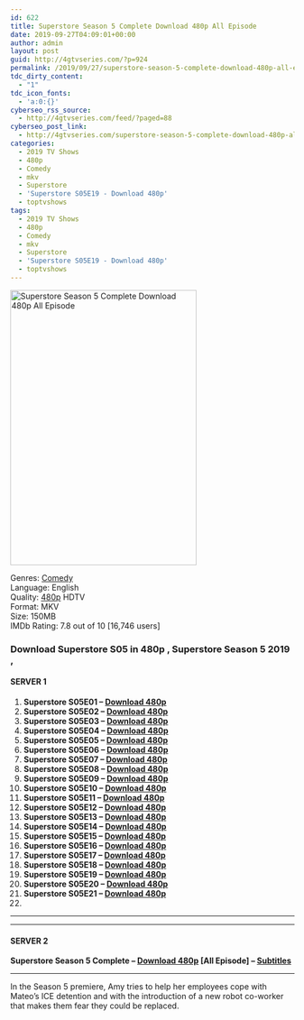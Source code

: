 ```yaml
---
id: 622
title: Superstore Season 5 Complete Download 480p All Episode
date: 2019-09-27T04:09:01+00:00
author: admin
layout: post
guid: http://4gtvseries.com/?p=924
permalink: /2019/09/27/superstore-season-5-complete-download-480p-all-episode-3/
tdc_dirty_content:
  - "1"
tdc_icon_fonts:
  - 'a:0:{}'
cyberseo_rss_source:
  - http://4gtvseries.com/feed/?paged=88
cyberseo_post_link:
  - http://4gtvseries.com/superstore-season-5-complete-download-480p-all-episode/
categories:
  - 2019 TV Shows
  - 480p
  - Comedy
  - mkv
  - Superstore
  - 'Superstore S05E19 - Download 480p'
  - toptvshows
tags:
  - 2019 TV Shows
  - 480p
  - Comedy
  - mkv
  - Superstore
  - 'Superstore S05E19 - Download 480p'
  - toptvshows
---
```

<img loading="lazy" class="aligncenter" src="https://2.bp.blogspot.com/-EhXlD9sTQ0w/XY1oxO0uBJI/AAAAAAAAASM/AiLCUYKid9ATfUX9YMG4Ws4dpEpJVTUtgCK4BGAYYCw/s1600/Superstore%2BSeason%2B5.jpg" alt="Superstore Season 5 Complete Download 480p All Episode" width="330" height="488" />

Genres:&nbsp;<a href="http://4gtvseries.com/tag/comedy/" data-wpel-link="internal">Comedy</a>  
Language: English  
Quality:&nbsp;<a href="http://4gtvseries.com/tag/480p/" data-wpel-link="internal">480p</a>&nbsp;HDTV  
Format: MKV  
Size: 150MB  
IMDb Rating: 7.8 out of 10 [16,746 users]

### **Download Superstore S05 in 480p , Superstore Season 5 2019 ,&nbsp;**

#### <span><strong>SERVER 1</strong></span>

  1. **Superstore S05E01 – <a href="http://slink.dl480p.xyz/e3eJ" data-wpel-link="external" target="_blank" rel="nofollow external noopener noreferrer" class="wpel-icon-left"><i class="wpel-icon fa fa-download" aria-hidden="true"></i>Download 480p</a>**
  2. **Superstore S05E02 – <a href="http://slink.dl480p.xyz/Ihf7OMZ" data-wpel-link="external" target="_blank" rel="nofollow external noopener noreferrer" class="wpel-icon-left"><i class="wpel-icon fa fa-download" aria-hidden="true"></i>Download 480p</a>**
  3. **Superstore S05E03 – <a href="http://slink.dl480p.xyz/9bzBh" data-wpel-link="external" target="_blank" rel="nofollow external noopener noreferrer" class="wpel-icon-left"><i class="wpel-icon fa fa-download" aria-hidden="true"></i>Download 480p</a>**
  4. **Superstore S05E04 – <a href="http://slink.dl480p.xyz/Bwwt3" data-wpel-link="external" target="_blank" rel="nofollow external noopener noreferrer" class="wpel-icon-left"><i class="wpel-icon fa fa-download" aria-hidden="true"></i>Download 480p</a>**
  5. **Superstore S05E05 – <a href="http://slink.dl480p.xyz/B6ZMxW" data-wpel-link="external" target="_blank" rel="nofollow external noopener noreferrer" class="wpel-icon-left"><i class="wpel-icon fa fa-download" aria-hidden="true"></i>Download 480p</a>**
  6. **Superstore S05E06 – <a href="http://slink.dl480p.xyz/1TnDpWAD" data-wpel-link="external" target="_blank" rel="nofollow external noopener noreferrer" class="wpel-icon-left"><i class="wpel-icon fa fa-download" aria-hidden="true"></i>Download 480p</a>**
  7. **Superstore S05E07 – <a href="http://slink.dl480p.xyz/nrYUCk" data-wpel-link="external" target="_blank" rel="nofollow external noopener noreferrer" class="wpel-icon-left"><i class="wpel-icon fa fa-download" aria-hidden="true"></i>Download 480p</a>**
  8. **Superstore S05E08 – <a href="http://slink.dl480p.xyz/VhMGCL" data-wpel-link="external" target="_blank" rel="nofollow external noopener noreferrer" class="wpel-icon-left"><i class="wpel-icon fa fa-download" aria-hidden="true"></i>Download 480p</a>**
  9. **Superstore S05E09 – <a href="http://slink.dl480p.xyz/RPMP" data-wpel-link="external" target="_blank" rel="nofollow external noopener noreferrer" class="wpel-icon-left"><i class="wpel-icon fa fa-download" aria-hidden="true"></i>Download 480p</a>**
 10. **Superstore S05E10 – <a href="http://slink.dl480p.xyz/i4LNOf" data-wpel-link="external" target="_blank" rel="nofollow external noopener noreferrer" class="wpel-icon-left"><i class="wpel-icon fa fa-download" aria-hidden="true"></i>Download 480p</a>**
 11. **Superstore S05E11 – <a href="http://slink.dl480p.xyz/PyS4U" data-wpel-link="external" target="_blank" rel="nofollow external noopener noreferrer" class="wpel-icon-left"><i class="wpel-icon fa fa-download" aria-hidden="true"></i>Download 480p</a>**
 12. **Superstore S05E12 – <a href="http://slink.dl480p.xyz/O99yd" data-wpel-link="external" target="_blank" rel="nofollow external noopener noreferrer" class="wpel-icon-left"><i class="wpel-icon fa fa-download" aria-hidden="true"></i>Download 480p</a>**
 13. **Superstore S05E13 – <a href="http://slink.dl480p.xyz/hLg1d" data-wpel-link="external" target="_blank" rel="nofollow external noopener noreferrer" class="wpel-icon-left"><i class="wpel-icon fa fa-download" aria-hidden="true"></i>Download 480p</a>**
 14. **Superstore S05E14 – <a href="http://slink.dl480p.xyz/czYtZ" data-wpel-link="external" target="_blank" rel="nofollow external noopener noreferrer" class="wpel-icon-left"><i class="wpel-icon fa fa-download" aria-hidden="true"></i>Download 480p</a>**
 15. **Superstore S05E15 – <a href="http://slink.dl480p.xyz/bVsle" data-wpel-link="external" target="_blank" rel="nofollow external noopener noreferrer" class="wpel-icon-left"><i class="wpel-icon fa fa-download" aria-hidden="true"></i>Download 480p</a>**
 16. **Superstore S05E16 – <a href="http://slink.dl480p.xyz/GqJpP" data-wpel-link="external" target="_blank" rel="nofollow external noopener noreferrer" class="wpel-icon-left"><i class="wpel-icon fa fa-download" aria-hidden="true"></i>Download 480p</a>**
 17. **Superstore S05E17 – <a href="http://slink.dl480p.xyz/FgDwJGb" data-wpel-link="external" target="_blank" rel="nofollow external noopener noreferrer" class="wpel-icon-left"><i class="wpel-icon fa fa-download" aria-hidden="true"></i>Download 480p</a>**
 18. **Superstore S05E18 – <a href="http://slink.dl480p.xyz/EOFYrwy" data-wpel-link="external" target="_blank" rel="nofollow external noopener noreferrer" class="wpel-icon-left"><i class="wpel-icon fa fa-download" aria-hidden="true"></i>Download 480p</a>**
 19. **Superstore S05E19 – <a href="http://slink.dl480p.xyz/n5oK" data-wpel-link="external" target="_blank" rel="nofollow external noopener noreferrer" class="wpel-icon-left"><i class="wpel-icon fa fa-download" aria-hidden="true"></i>Download 480p</a>**
 20. **Superstore S05E20 – <a href="http://slink.dl480p.xyz/OhCe3g5B" data-wpel-link="external" target="_blank" rel="nofollow external noopener noreferrer" class="wpel-icon-left"><i class="wpel-icon fa fa-download" aria-hidden="true"></i>Download 480p</a>**
 21. **Superstore S05E21 – <a href="http://slink.dl480p.xyz/MRBORurf" data-wpel-link="external" target="_blank" rel="nofollow external noopener noreferrer" class="wpel-icon-left"><i class="wpel-icon fa fa-download" aria-hidden="true"></i>Download 480p</a>**
 22. 

* * *

* * *

#### <span><strong>SERVER 2</strong></span>

**Superstore Season 5 Complete – <a href="http://dl480p.xyz/693/" data-wpel-link="external" target="_blank" rel="nofollow external noopener noreferrer" class="wpel-icon-left"><i class="wpel-icon fa fa-download" aria-hidden="true"></i>Download 480p</a> [All Episode] – <a href="https://subscene.com/subtitles/superstore-fifth-season" data-wpel-link="external" target="_blank" rel="nofollow external noopener noreferrer" class="wpel-icon-left"><i class="wpel-icon fa fa-download" aria-hidden="true"></i>Subtitles</a>**

* * *

In the Season 5 premiere, Amy tries to help her employees cope with Mateo’s ICE detention and with the introduction of a new robot co-worker that makes them fear they could be replaced.

<div align="center">
</div>